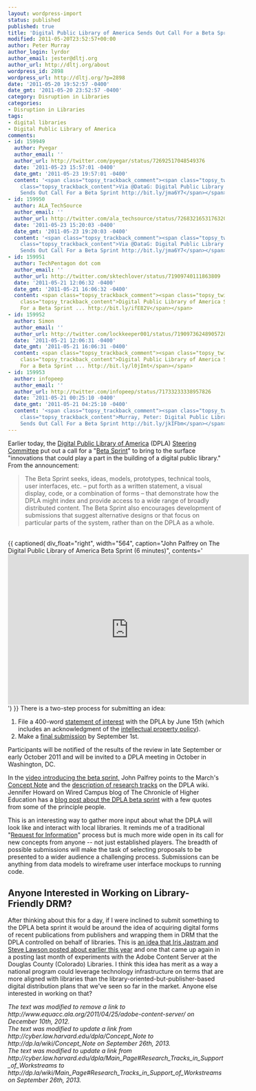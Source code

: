 ```yaml
---
layout: wordpress-import
status: published
published: true
title: 'Digital Public Library of America Sends Out Call For a Beta Sprint'
modified: 2011-05-20T23:52:57+00:00
author: Peter Murray
author_login: lyrdor
author_email: jester@dltj.org
author_url: http://dltj.org/about
wordpress_id: 2898
wordpress_url: http://dltj.org/?p=2898
date: '2011-05-20 19:52:57 -0400'
date_gmt: '2011-05-20 23:52:57 -0400'
category: Disruption in Libraries
categories:
- Disruption in Libraries
tags:
- digital libraries
- Digital Public Library of America
comments:
- id: 159949
  author: Pyegar
  author_email: ''
  author_url: http://twitter.com/pyegar/status/72692517048549376
  date: '2011-05-23 15:57:01 -0400'
  date_gmt: '2011-05-23 19:57:01 -0400'
  content: '<span class="topsy_trackback_comment"><span class="topsy_twitter_username"><span
    class="topsy_trackback_content">Via @DataG: Digital Public Library of America
    Sends Out Call For a Beta Sprint http://bit.ly/jma6Y7</span></span>'
- id: 159950
  author: ALA_TechSource
  author_email: ''
  author_url: http://twitter.com/ala_techsource/status/72683216531763200
  date: '2011-05-23 15:20:03 -0400'
  date_gmt: '2011-05-23 19:20:03 -0400'
  content: '<span class="topsy_trackback_comment"><span class="topsy_twitter_username"><span
    class="topsy_trackback_content">Via @DataG: Digital Public Library of America
    Sends Out Call For a Beta Sprint http://bit.ly/jma6Y7</span></span>'
- id: 159951
  author: TechPentagon dot com
  author_email: ''
  author_url: http://twitter.com/sktechlover/status/71909740111863809
  date: '2011-05-21 12:06:32 -0400'
  date_gmt: '2011-05-21 16:06:32 -0400'
  content: <span class="topsy_trackback_comment"><span class="topsy_twitter_username"><span
    class="topsy_trackback_content">Digital Public Library of America Sends Out Call
    For a Beta Sprint ... http://bit.ly/ifE82V</span></span>
- id: 159952
  author: Simon
  author_email: ''
  author_url: http://twitter.com/lockkeeper001/status/71909736248905728
  date: '2011-05-21 12:06:31 -0400'
  date_gmt: '2011-05-21 16:06:31 -0400'
  content: <span class="topsy_trackback_comment"><span class="topsy_twitter_username"><span
    class="topsy_trackback_content">Digital Public Library of America Sends Out Call
    For a Beta Sprint ... http://bit.ly/l0jImt</span></span>
- id: 159953
  author: infopeep
  author_email: ''
  author_url: http://twitter.com/infopeep/status/71733233338957826
  date: '2011-05-21 00:25:10 -0400'
  date_gmt: '2011-05-21 04:25:10 -0400'
  content: '<span class="topsy_trackback_comment"><span class="topsy_twitter_username"><span
    class="topsy_trackback_content">Murray, Peter: Digital Public Library of America
    Sends Out Call For a Beta Sprint http://bit.ly/jkIFbm</span></span>'
---
```

<p>Earlier today, the <a href="http://cyber.law.harvard.edu/research/dpla" title="Digital Public Library of America | Berkman Center">Digital Public Library of America</a> (DPLA) <a href="http://cyber.law.harvard.edu/research/dpla/steering" title="DPLA Steering Committee | Berkman Center">Steering Committee</a> put out a call for a "<a href="http://cyber.law.harvard.edu/newsroom/Digital_Public_Library_America_Beta_Sprint" title="Digital Public Library of America Steering Committee Announces &lsquo;Beta Sprint&rsquo; | Berkman Center">Beta Sprint</a>" to bring to the surface "innovations that could play a part in the building of a digital public library."  From the announcement:</p>
<blockquote><p>The Beta Sprint seeks, ideas, models, prototypes, technical tools, user interfaces, etc. &ndash; put forth as a written statement, a visual display, code, or a combination of forms &ndash; that demonstrate how the DPLA might index and provide access to a wide range of broadly distributed content. The Beta Sprint also encourages development of submissions that suggest alternative designs or that focus on particular parts of the system, rather than on the DPLA as a whole.</p></blockquote>
<p><!--more--><br />
{{ captioned(
    div_float="right",
    width="564",
    caption="John Palfrey on The Digital Public Library of America Beta Sprint (6 minutes)",
    contents='<iframe width="560" height="349" src="http://www.youtube.com/embed/zrmO-qUzjxM" frameborder="0" allowfullscreen></iframe>') }} There is a two-step process for submitting an idea:</p>
<ol type="1" start="1">
<li>File a 400-word <a href="https://blogs.law.harvard.edu/dpla/forms/statement-of-interest/" title="Statement of Interest | Digital Public Library of America &ndash; Beta Sprint">statement of interest</a> with the DPLA by June 15th (which includes an acknowledgment of the <a href="http://blogs.law.harvard.edu/dpla/legal-disclaimer/" title="Legal Disclaimer | Digital Public Library of America &ndash; Beta Sprint">intellectual property policy</a>).</li>
<li>Make a <a href="https://blogs.law.harvard.edu/dpla/forms/submission-form/" title="Submission Form | Digital Public Library of America &ndash; Beta Sprint">final submission</a> by September 1st.</li>
</ol>
<p>Participants will be notified of the results of the review in late September or early October 2011 and will be invited to a DPLA meeting in October in Washington, DC.</p>
<p>In the <a href="http://www.youtube.com/watch?v=zrmO-qUzjxM" title="YouTube<br />
        - &amp;#x202a;John Palfrey on The Digital Public Library of America Beta Sprint&amp;#x202c;&amp;rlm;">video introducing the beta sprint,</a> John Palfrey points to the March's <a href="http://dp.la/wiki/Concept_Note" title="Concept Note - Digital Library of America Project">Concept Note</a> and the <a href="http://dp.la/wiki/Main_Page#Research_Tracks_in_Support_of_Workstreams" title="Research Tracks - Digital Library of America Project">description of research tracks</a> on the DPLA wiki.  Jennifer Howard on Wired Campus blog of The Chronicle of Higher Education has a <a href="http://chronicle.com/blogs/wiredcampus/wanted-your-ideas-on-how-to-build-a-digital-public-library-of-america/31391" title="Wanted: Your Ideas on How to Build a Digital Public Library of America | The Chronicle of Higher Education Wired Campus blog">blog post about the DPLA beta sprint</a> with a few quotes from some of the principle people.</p>
<p>This is an interesting way to gather more input about what the DPLA will look like and interact with local libraries.  It reminds me of a traditional "<a href="http://en.wikipedia.org/wiki/Request_for_information" title="Request for information - Wikipedia, the free encyclopedia">Request for Information</a>" process but is much more wide open in its call for new concepts from anyone -- not just established players.  The breadth of possible submissions will make the task of selecting proposals to be presented to a wider audience a challenging process.  Submissions can be anything from data models to wireframe user interface mockups to running code.</p>
<h2>Anyone Interested in Working on Library-Friendly DRM?</h2>
<p>After thinking about this for a day, if I were inclined to submit something to the DPLA beta sprint it would be around the idea of acquiring digital forms of recent publications from publishers and wrapping them in DRM that the DPLA controlled on behalf of libraries.  This is <a href="http://web.archive.org/web/20110309000000/http://stevelawson.name/seealso/archives/2011/03/an_ebook_plan_by_iris_jastram_and_steve_lawson.html" title="An ebook plan by Iris Jastram and Steve Lawson | See Also">an idea that Iris Jastram and Steve Lawson posted about earlier this year</a> and one that came up again in a posting last month of <span class="removed_link" title="http://www.equacc.ala.org/2011/04/25/adobe-content-server/">experiments with the Adobe Content Server</span> at the Douglas County (Colorado) Libraries.  I think this idea has merit as a way a national program could leverage technology infrastructure on terms that are more aligned with libraries than the library-oriented-but-publisher-based digital distribution plans that we've seen so far in the market.  Anyone else interested in working on that?</p>
<p style="padding:0;margin:0;font-style:italic;" class="removed_link">The text was modified to remove a link to http://www.equacc.ala.org/2011/04/25/adobe-content-server/ on December 10th, 2012.</p>
<p style="padding:0;margin:0;font-style:italic;">The text was modified to update a link from http://cyber.law.harvard.edu/dpla/Concept_Note to http://dp.la/wiki/Concept_Note on September 26th, 2013.</p>
<p style="padding:0;margin:0;font-style:italic;">The text was modified to update a link from http://cyber.law.harvard.edu/dpla/Main_Page#Research_Tracks_in_Support_of_Workstreams to http://dp.la/wiki/Main_Page#Research_Tracks_in_Support_of_Workstreams on September 26th, 2013.</p>
